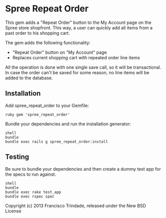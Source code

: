 Spree Repeat Order
================

This gem adds a "Repeat Order" button to the My Account page on the Spree store shopfront. This way, a user can quickly add all items from a past order to his shopping cart.

The gem adds the following functionality:

- "Repeat Order" button on "My Account" page
- Replaces current shopping cart with repeated order line items

All the operation is done with one single save call, so it will be transactional. In case the order can't be saved for some reason, no line items will be added to the database.


Installation
------------

Add spree_repeat_order to your Gemfile:

	ruby gem 'spree_repeat_order'

Bundle your dependencies and run the installation generator:

	shell
	bundle
	bundle exec rails g spree_repeat_order:install

Testing
-------

Be sure to bundle your dependencies and then create a dummy test app for the specs to run against.

	shell
	bundle
	bundle exec rake test_app
	bundle exec rspec spec


Copyright (c) 2013 Francisco Trindade, released under the New BSD License
